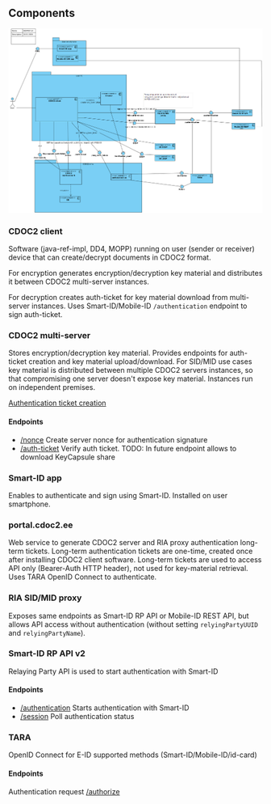 ## Components

![SID/MID](img/SID_MID_full.png)



### CDOC2 client

Software (java-ref-impl, DD4, MOPP) running on user (sender or receiver) device that can create/decrypt 
documents in CDOC2 format.

For encryption generates encryption/decryption key material and distributes it between CDOC2 multi-server 
instances. 

For decryption creates auth-ticket for key material download from multi-server instances. Uses 
Smart-ID/Mobile-ID `/authentication` endpoint to sign auth-ticket.  


### CDOC2 multi-server

Stores encryption/decryption key material. Provides endpoints for auth-ticket creation and 
key material upload/download. For SID/MID use cases key material is distributed
between multiple CDOC2 servers instances, so that compromising one server doesn't expose key material. 
Instances run on independent premises.

[Authentication ticket creation](https://gitlab.cyber.ee/id/ee-ria/ria_tender_test_assignment_2023/-/blob/master/exercise-2.3-authentication-multi-server/multi-server-auth-protocol.md?ref_type=heads#nonsside-v%C3%A4ljastamise-p%C3%A4ringud)

#### Endpoints

* [/nonce](https://gitlab.cyber.ee/id/ee-ria/cdoc2-java-ref-impl/-/blob/main/cdoc20-openapi/cdoc20-key-capsules.yaml?ref_type=heads#L71)
  Create server nonce for authentication signature
* [/auth-ticket](https://gitlab.cyber.ee/id/ee-ria/cdoc2-java-ref-impl/-/blob/main/cdoc20-openapi/cdoc20-key-capsules.yaml?ref_type=heads#L96)
  Verify auth ticket. TODO: In future endpoint allows to download KeyCapsule share


### Smart-ID app

Enables to authenticate and sign using Smart-ID. Installed on user smartphone.


### portal.cdoc2.ee

Web service to generate CDOC2 server and RIA proxy authentication long-term tickets. 
Long-term authentication tickets are one-time, created once after installing CDOC2 client software. 
Long-term tickets are used to access API only (Bearer-Auth HTTP header), not used for key-material 
retrieval. Uses TARA OpenID Connect to authenticate. 

### RIA SID/MID proxy

Exposes same endpoints as Smart-ID RP API or Mobile-ID REST API, but allows API access without 
authentication (without setting `relyingPartyUUID` and `relyingPartyName`).

### Smart-ID RP API v2

Relaying Party API is used to start authentication with Smart-ID

#### Endpoints
* [/authentication](https://github.com/SK-EID/smart-id-documentation/blob/v2/README.md#239-authentication-session)
  Starts authentication with Smart-ID
* [/session](https://github.com/SK-EID/smart-id-documentation/blob/v2/README.md#2311-session-status)
  Poll authentication status


### TARA

OpenID Connect for E-ID supported methods (Smart-ID/Mobile-ID/id-card)

#### Endpoints 
Authentication request
[/authorize](https://e-gov.github.io/TARA-Doku/TechnicalSpecification#41-authentication-request)